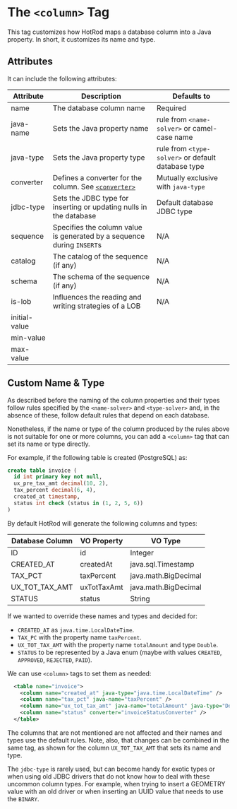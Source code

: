 
# The `<column>` Tag

This tag customizes how HotRod maps a database column into a Java property. In short, it customizes its name and type.

## Attributes

It can include the following attributes:

| Attribute | Description | Defaults to |
| -- | -- | -- |
| name | The database column name | Required |
| java-name | Sets the Java property name | rule from `<name-solver>` or camel-case name |
| java-type | Sets the Java property type | rule from `<type-solver>` or default database type |
| converter | Defines a converter for the column. See [`<converter>`](converter.md) | Mutually exclusive with `java-type` |
| jdbc-type | Sets the JDBC type for inserting or updating nulls in the database | Default database JDBC type |
| sequence | Specifies the column value is generated by a sequence during `INSERT`s | N/A |
| catalog | The catalog of the sequence (if any) | N/A |
| schema | The schema of the sequence (if any) | N/A |
| is-lob  | Influences the reading and writing strategies of a LOB | N/A |
| initial-value | | |
| min-value | | |
| max-value | | |

## Custom Name &amp; Type

As described before the naming of the column properties and their types follow rules specified by the `<name-solver>` and `<type-solver>` and,
in the absence of these, follow default rules that depend on each database.

Nonetheless, if the name or type of the column produced by the rules above is not suitable for one or more columns, you can add a `<column>` tag
that can set its name or type directly.

For example, if the following table is created (PostgreSQL) as:

```sql
create table invoice (
  id int primary key not null,
  ux_pre_tax_amt decimal(10, 2),
  tax_percent decimal(6, 4),
  created_at timestamp,
  status int check (status in (1, 2, 5, 6))
)
```

By default HotRod will generate the following columns and types:

| Database Column | VO Property | VO Type |
| -- | -- | -- |
| ID | id | Integer |
| CREATED_AT | createdAt | java.sql.Timestamp |
| TAX_PCT | taxPercent | java.math.BigDecimal |
| UX_TOT_TAX_AMT | uxTotTaxAmt | java.math.BigDecimal |
| STATUS | status | String |

If we wanted to override these names and types and decided for:
- `CREATED_AT` as `java.time.LocalDateTime`.
- `TAX_PC` with the property name `taxPercent`.
- `UX_TOT_TAX_AMT` with the property name `totalAmount` and type `Double`.
- `STATUS` to be represented by a Java enum (maybe with values `CREATED`, `APPROVED`, `REJECTED`, `PAID`).

We can use `<column>` tags to set them as needed:

```xml
  <table name="invoice">
    <column name="created_at" java-type="java.time.LocalDateTime" />
    <column name="tax_pct" java-name="taxPercent" />
    <column name="ux_tot_tax_amt" java-name="totalAmount" java-type="Double" />
    <column name="status" converter="invoiceStatusConverter" />
  </table>
```

The columns that are not mentioned are not affected and their names and types use the default rules. Note,
also, that changes can be combined in the same tag, as shown for the column `UX_TOT_TAX_AMT` that sets its
name and type.

The `jdbc-type` is rarely used, but can become handy for exotic types or when using old JDBC drivers that do
not know how to deal with these uncommon column types. For example, when trying to insert a GEOMETRY value with an old
driver or when inserting an UUID value that needs to use the `BINARY`.








